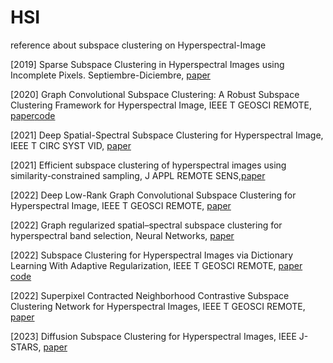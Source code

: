 # HSI
reference about subspace clustering on Hyperspectral-Image

[2019] Sparse Subspace Clustering in Hyperspectral Images using Incomplete Pixels. Septiembre-Diciembre, [paper](https://www.redalyc.org/journal/3442/344261485002/344261485002.pdf)

[2020] Graph Convolutional Subspace Clustering: A Robust Subspace Clustering Framework for Hyperspectral Image, IEEE T GEOSCI REMOTE, [paper](https://ieeexplore.ieee.org/abstract/document/9181470)[code](https://github.com/AngryCai/GraphConvSC)

[2021] Deep Spatial-Spectral Subspace Clustering for Hyperspectral Image, IEEE T CIRC SYST VID, [paper](https://ieeexplore.ieee.org/abstract/document/9208699)

[2021] Efficient subspace clustering of hyperspectral images using similarity-constrained sampling, J APPL REMOTE SENS,[paper](https://www.spiedigitallibrary.org/journals/journal-of-applied-remote-sensing/volume-15/issue-3/036507/Efficient-subspace-clustering-of-hyperspectral-images-using-similarity-constrained-sampling/10.1117/1.JRS.15.036507.short?SSO=1)

[2022] Deep Low-Rank Graph Convolutional Subspace Clustering for Hyperspectral Image, IEEE T GEOSCI REMOTE, [paper](https://ieeexplore.ieee.org/abstract/document/9825691)

[2022] Graph regularized spatial–spectral subspace clustering for hyperspectral band selection, Neural Networks, [paper](https://www.sciencedirect.com/science/article/abs/pii/S0893608022002313)

[2022] Subspace Clustering for Hyperspectral Images via Dictionary Learning With Adaptive Regularization, IEEE T GEOSCI REMOTE, [paper](https://ieeexplore.ieee.org/abstract/document/9612216) [code](https://github.com/AngryCai/NCSC)

[2022] Superpixel Contracted Neighborhood Contrastive Subspace Clustering Network for Hyperspectral Images, IEEE T GEOSCI REMOTE, [paper](https://ieeexplore.ieee.org/abstract/document/9785997)

[2023] Diffusion Subspace Clustering for Hyperspectral Images, IEEE J-STARS, [paper](https://ieeexplore.ieee.org/abstract/document/10179942)
